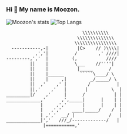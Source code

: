 ### Hi 👋 My name is Moozon. 

![Moozon's stats](https://github-readme-stats.vercel.app/api?username=MoozonWei&show_icons=true&title_color=FF5542&text_color=ffffff&icon_color=2C974B&bg_color=24292e&border_radius=10)
![Top Langs](https://github-readme-stats.vercel.app/api/top-langs/?username=MoozonWei&layout=compact&title_color=FF5542&text_color=ffffff&icon_color=2C974B&bg_color=24292e&border_radius=10)

```
                             \\\\\\\\\\
                           \\\\\\\\\\\\\\
                          \\\\\\\\\\\\\\\\
  -----------,-|           |C>    // )\\\\|
           ,','|          /        ,' ////|
---------,','  |         (,           ////
         ||    |          \___    //''''|
         ||    |           |_____      /
         ||    |______      `````\____/ \
         ||    |     ,|         _/_____/ \
         ||  ,'    ,' |        /          |
         ||,'    ,'   |       |         \  |
_________|/    ,'     |      /           | |
_____________,'      ,',_____|      |    | |
             |     ,','      |      |    | |
             |   ,','    ____|_____/    /  |
             | ,','  __/ |             /   |
_____________|','   ///_/-------------/   |
              |===========,'
```
